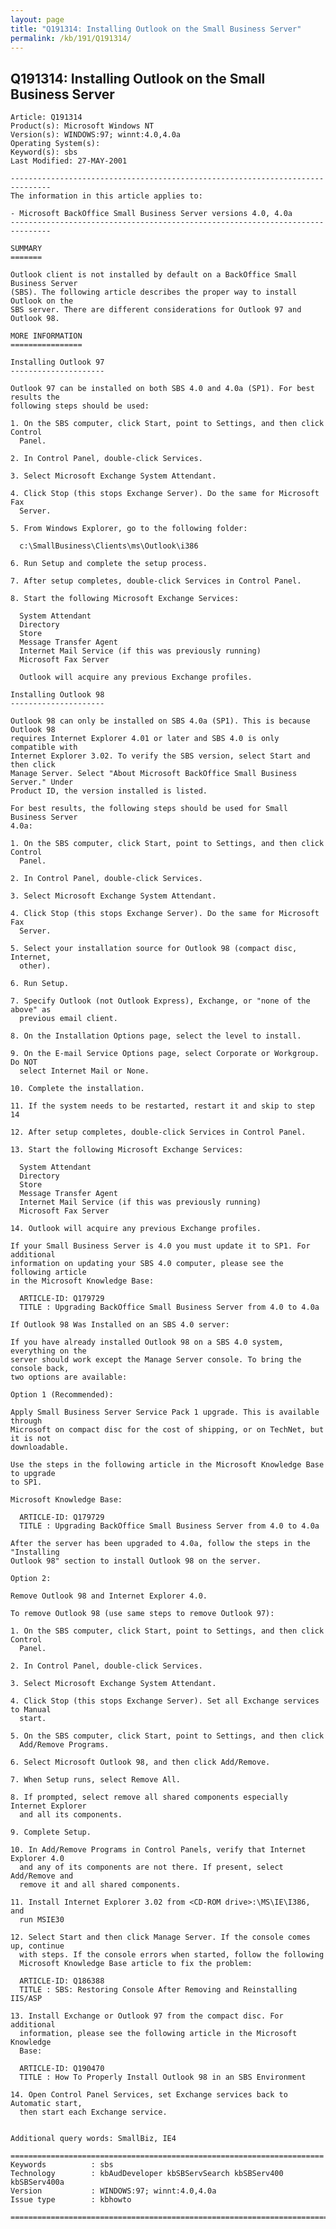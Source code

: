 ```yaml
---
layout: page
title: "Q191314: Installing Outlook on the Small Business Server"
permalink: /kb/191/Q191314/
---
```


## Q191314: Installing Outlook on the Small Business Server

	Article: Q191314
	Product(s): Microsoft Windows NT
	Version(s): WINDOWS:97; winnt:4.0,4.0a
	Operating System(s): 
	Keyword(s): sbs
	Last Modified: 27-MAY-2001
	
	-------------------------------------------------------------------------------
	The information in this article applies to:
	
	- Microsoft BackOffice Small Business Server versions 4.0, 4.0a 
	-------------------------------------------------------------------------------
	
	SUMMARY
	=======
	
	Outlook client is not installed by default on a BackOffice Small Business Server
	(SBS). The following article describes the proper way to install Outlook on the
	SBS server. There are different considerations for Outlook 97 and Outlook 98.
	
	MORE INFORMATION
	================
	
	Installing Outlook 97
	---------------------
	
	Outlook 97 can be installed on both SBS 4.0 and 4.0a (SP1). For best results the
	following steps should be used:
	
	1. On the SBS computer, click Start, point to Settings, and then click Control
	  Panel.
	
	2. In Control Panel, double-click Services.
	
	3. Select Microsoft Exchange System Attendant.
	
	4. Click Stop (this stops Exchange Server). Do the same for Microsoft Fax
	  Server.
	
	5. From Windows Explorer, go to the following folder:
	
	  c:\SmallBusiness\Clients\ms\Outlook\i386
	
	6. Run Setup and complete the setup process.
	
	7. After setup completes, double-click Services in Control Panel.
	
	8. Start the following Microsoft Exchange Services:
	
	  System Attendant
	  Directory
	  Store
	  Message Transfer Agent
	  Internet Mail Service (if this was previously running)
	  Microsoft Fax Server
	
	  Outlook will acquire any previous Exchange profiles.
	
	Installing Outlook 98
	---------------------
	
	Outlook 98 can only be installed on SBS 4.0a (SP1). This is because Outlook 98
	requires Internet Explorer 4.01 or later and SBS 4.0 is only compatible with
	Internet Explorer 3.02. To verify the SBS version, select Start and then click
	Manage Server. Select "About Microsoft BackOffice Small Business Server." Under
	Product ID, the version installed is listed.
	
	For best results, the following steps should be used for Small Business Server
	4.0a:
	
	1. On the SBS computer, click Start, point to Settings, and then click Control
	  Panel.
	
	2. In Control Panel, double-click Services.
	
	3. Select Microsoft Exchange System Attendant.
	
	4. Click Stop (this stops Exchange Server). Do the same for Microsoft Fax
	  Server.
	
	5. Select your installation source for Outlook 98 (compact disc, Internet,
	  other).
	
	6. Run Setup.
	
	7. Specify Outlook (not Outlook Express), Exchange, or "none of the above" as
	  previous email client.
	
	8. On the Installation Options page, select the level to install.
	
	9. On the E-mail Service Options page, select Corporate or Workgroup. Do NOT
	  select Internet Mail or None.
	
	10. Complete the installation.
	
	11. If the system needs to be restarted, restart it and skip to step 14
	
	12. After setup completes, double-click Services in Control Panel.
	
	13. Start the following Microsoft Exchange Services:
	
	  System Attendant
	  Directory
	  Store
	  Message Transfer Agent
	  Internet Mail Service (if this was previously running)
	  Microsoft Fax Server
	
	14. Outlook will acquire any previous Exchange profiles.
	
	If your Small Business Server is 4.0 you must update it to SP1. For additional
	information on updating your SBS 4.0 computer, please see the following article
	in the Microsoft Knowledge Base:
	
	  ARTICLE-ID: Q179729
	  TITLE : Upgrading BackOffice Small Business Server from 4.0 to 4.0a
	
	If Outlook 98 Was Installed on an SBS 4.0 server:
	
	If you have already installed Outlook 98 on a SBS 4.0 system, everything on the
	server should work except the Manage Server console. To bring the console back,
	two options are available:
	
	Option 1 (Recommended):
	
	Apply Small Business Server Service Pack 1 upgrade. This is available through
	Microsoft on compact disc for the cost of shipping, or on TechNet, but it is not
	downloadable.
	
	Use the steps in the following article in the Microsoft Knowledge Base to upgrade
	to SP1.
	
	Microsoft Knowledge Base:
	
	  ARTICLE-ID: Q179729
	  TITLE : Upgrading BackOffice Small Business Server from 4.0 to 4.0a
	
	After the server has been upgraded to 4.0a, follow the steps in the "Installing
	Outlook 98" section to install Outlook 98 on the server.
	
	Option 2:
	
	Remove Outlook 98 and Internet Explorer 4.0.
	
	To remove Outlook 98 (use same steps to remove Outlook 97):
	
	1. On the SBS computer, click Start, point to Settings, and then click Control
	  Panel.
	
	2. In Control Panel, double-click Services.
	
	3. Select Microsoft Exchange System Attendant.
	
	4. Click Stop (this stops Exchange Server). Set all Exchange services to Manual
	  start.
	
	5. On the SBS computer, click Start, point to Settings, and then click
	  Add/Remove Programs.
	
	6. Select Microsoft Outlook 98, and then click Add/Remove.
	
	7. When Setup runs, select Remove All.
	
	8. If prompted, select remove all shared components especially Internet Explorer
	  and all its components.
	
	9. Complete Setup.
	
	10. In Add/Remove Programs in Control Panels, verify that Internet Explorer 4.0
	  and any of its components are not there. If present, select Add/Remove and
	  remove it and all shared components.
	
	11. Install Internet Explorer 3.02 from <CD-ROM drive>:\MS\IE\I386, and
	  run MSIE30
	
	12. Select Start and then click Manage Server. If the console comes up, continue
	  with steps. If the console errors when started, follow the following
	  Microsoft Knowledge Base article to fix the problem:
	
	  ARTICLE-ID: Q186388
	  TITLE : SBS: Restoring Console After Removing and Reinstalling IIS/ASP
	
	13. Install Exchange or Outlook 97 from the compact disc. For additional
	  information, please see the following article in the Microsoft Knowledge
	  Base:
	
	  ARTICLE-ID: Q190470
	  TITLE : How To Properly Install Outlook 98 in an SBS Environment
	
	14. Open Control Panel Services, set Exchange services back to Automatic start,
	  then start each Exchange service.
	
	
	Additional query words: SmallBiz, IE4
	
	======================================================================
	Keywords          : sbs 
	Technology        : kbAudDeveloper kbSBServSearch kbSBServ400 kbSBServ400a
	Version           : WINDOWS:97; winnt:4.0,4.0a
	Issue type        : kbhowto
	
	=============================================================================
	
